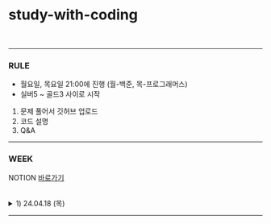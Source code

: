 # study-with-coding

<br>

<HR>

### RULE
- 월요일, 목요일 21:00에 진행 (월-백준, 목-프로그래머스)
- 실버5 ~ 골드3 사이로 시작
1. 문제 풀어서 깃허브 업로드
2. 코드 설명 
3. Q&A


<HR>

### WEEK
NOTION [바로가기](https://fantastic-asteroid-b25.notion.site/study-with-coding-3a30e6216e4d437aa65928f0632a2b27?pvs=4)

<br> 

<details>
<summary> 1) 24.04.18 (목) </summary>
<div markdown="1">
  
[백준 1158번 요세푸스](https://www.acmicpc.net/problem/1158) <br>
[백준 24511번 queuestack](https://www.acmicpc.net/problem/24511) <br>

</div>
</details>


<HR>


